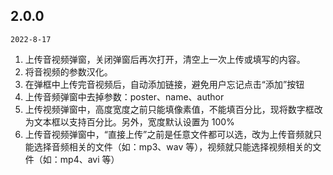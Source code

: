 ## 2.0.0
`2022-8-17`
1. 上传音视频弹窗，关闭弹窗后再次打开，清空上一次上传或填写的内容。
2. 将音视频的参数汉化。
3. 在弹框中上传完音视频后，自动添加链接，避免用户忘记点击“添加”按钮
4. 上传音频弹窗中去掉参数：poster、name、author
5. 上传视频弹窗中，高度宽度之前只能填像素值，不能填百分比，现将数字框改为文本框以支持百分比。另外，宽度默认设置为 100%
6. 上传音视频弹窗中，“直接上传”之前是任意文件都可以选，改为上传音频就只能选择音频相关的文件（如：mp3、wav 等），视频就只能选择视频相关的文件（如：mp4、avi 等）
